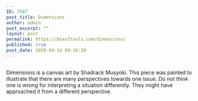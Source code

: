 ```yaml
---
ID: 7587
post_title: Dimensions
author: admin
post_excerpt: ""
layout: post
permalink: https://boxoftools.com/dimensions/
published: true
post_date: 2020-04-14 09:16:20
---
```

<!-- wp:image {"id":7590,"sizeSlug":"large"} -->
<figure class="wp-block-image size-large"><img src="https://boxoftools.com/wp-content/uploads/2020/01/DSC_0024-1024x897.jpg" alt="" class="wp-image-7590"/></figure>
<!-- /wp:image -->

<!-- wp:paragraph -->
<p>Dimensions is a canvas art by Shadrack Musyoki. This piece was painted to illustrate that there are many perspectives towards one issue. Do not think one is wrong for interpreting a situation differently. They might have approached it from a different perspective.</p>
<!-- /wp:paragraph -->